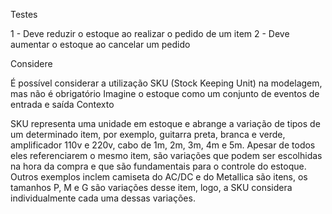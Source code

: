 Testes

1 - Deve reduzir o estoque ao realizar o pedido de um item
2 - Deve aumentar o estoque ao cancelar um pedido

Considere

É possível considerar a utilização SKU (Stock Keeping Unit) na modelagem, mas não é obrigatório
Imagine o estoque como um conjunto de eventos de entrada e saída
Contexto

SKU representa uma unidade em estoque e abrange a variação de tipos de um determinado item, por exemplo, guitarra preta, branca e verde, amplificador 110v e 220v, cabo de 1m, 2m, 3m, 4m e 5m. Apesar de todos eles referenciarem o mesmo item, são variações que podem ser escolhidas na hora da compra e que são fundamentais para o controle do estoque. Outros exemplos inclem camiseta do AC/DC e do Metallica são itens, os tamanhos P, M e G são variações desse item, logo, a SKU considera individualmente cada uma dessas variações.
